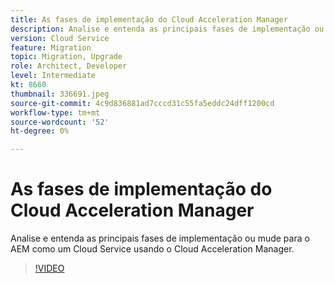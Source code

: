 ```yaml
---
title: As fases de implementação do Cloud Acceleration Manager
description: Analise e entenda as principais fases de implementação ou mude para o AEM como um Cloud Service usando o Cloud Acceleration Manager.
version: Cloud Service
feature: Migration
topic: Migration, Upgrade
role: Architect, Developer
level: Intermediate
kt: 8660
thumbnail: 336691.jpeg
source-git-commit: 4c9d836881ad7cccd31c55fa5eddc24dff1200cd
workflow-type: tm+mt
source-wordcount: '52'
ht-degree: 0%

---
```



# As fases de implementação do Cloud Acceleration Manager

Analise e entenda as principais fases de implementação ou mude para o AEM como um Cloud Service usando o Cloud Acceleration Manager.

>[!VIDEO](https://video.tv.adobe.com/v/336691/?quality=12&learn=on)
